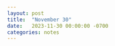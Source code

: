 ```yaml
---
layout: post
title:  "November 30"
date:   2023-11-30 00:00:00 -0700
categories: notes
---
```


<object data="https://chrisdongwon.github.io/Calculus2-Workshop-Fall23/nov30.pdf" width="1000" height="1000" type='application/pdf'></object>